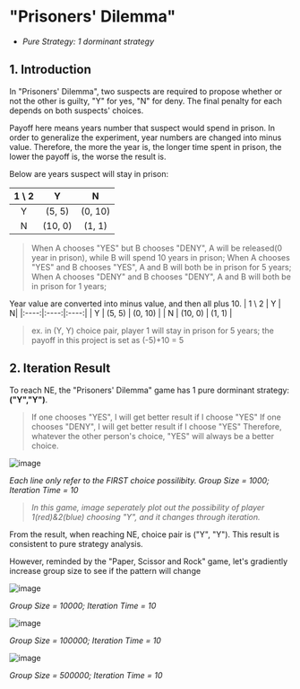 # "Prisoners' Dilemma"  
+ *Pure Strategy: 1 dorminant strategy*

## 1. Introduction

In "Prisoners' Dilemma", two suspects are required to propose whether or not the other is guilty, "Y" for yes, "N" for deny. The final penalty for each depends on both suspects' choices.

Payoff here means years number that suspect would spend in prison.
In order to generalize the experiment, year numbers are changed into minus value.
Therefore, the more the year is, the longer time spent in prison, the lower the payoff is, the worse the result is.

Below are years suspect will stay in prison:

| 1 \ 2 | Y | N|
|:----:|:----:|:----:|
| Y | (5, 5) | (0, 10) |
| N | (10, 0) | (1, 1) |
> When A chooses "YES" but B chooses "DENY", A will be released(0 year in prison), while B will spend 10 years in prison;
> When A chooses "YES" and B chooses "YES", A and B will both be in prison for 5 years;
> When A chooses "DENY" and B chooses "DENY", A and B will both be in prison for 1 years;

Year value are converted into minus value, and then all plus 10.
| 1 \ 2 | Y | N|
|:----:|:----:|:----:|
| Y | (5, 5) | (0, 10) |
| N | (10, 0) | (1, 1) |
> ex. in (Y, Y) choice pair, player 1 will stay in prison for 5 years; 
>	 the payoff in this project is set as (-5)+10 = 5

## 2. Iteration Result

To reach NE, the "Prisoners' Dilemma" game has 1 pure dorminant strategy: **("Y","Y")**.
> If one chooses "YES", I will get better result if I choose "YES"
> If one chooses "DENY", I will get better result if I choose "YES"
> Therefore, whatever the other person's choice, "YES" will always be a better choice.

![image](https://github.com/CnDE-M/Game_Theory_Model_Iteration_strategy/blob/master/prisoners_dilemma_1000.png)

*Each line only refer to the FIRST choice possilibity. Group Size = 1000; Iteration Time = 10*
> *In this game, image seperately plot out the possibility of player 1(red)&2(blue) choosing "Y", and it changes through iteration.*

From the result, when reaching NE, choice pair is ("Y", "Y"). This result is consistent to pure strategy analysis.

However, reminded by the "Paper, Scissor and Rock" game, let's gradiently increase group size to see if the pattern will change

![image](https://github.com/CnDE-M/Game_Theory_Model_Iteration_strategy/blob/master/prisoners_dilemma_10000.png)

*Group Size = 10000; Iteration Time = 10*

![image](https://github.com/CnDE-M/Game_Theory_Model_Iteration_strategy/blob/master/prisoners_dilemma_100000.png)

*Group Size = 100000; Iteration Time = 10*

![image](https://github.com/CnDE-M/Game_Theory_Model_Iteration_strategy/blob/master/prisoners_dilemma_500000.png)

*Group Size = 500000; Iteration Time = 10*
